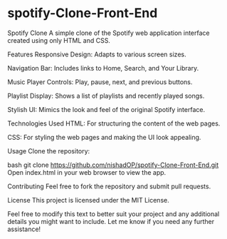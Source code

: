 # spotify-Clone-Front-End
Spotify Clone
A simple clone of the Spotify web application interface created using only HTML and CSS.

Features
Responsive Design: Adapts to various screen sizes.

Navigation Bar: Includes links to Home, Search, and Your Library.

Music Player Controls: Play, pause, next, and previous buttons.

Playlist Display: Shows a list of playlists and recently played songs.

Stylish UI: Mimics the look and feel of the original Spotify interface.

Technologies Used
HTML: For structuring the content of the web pages.

CSS: For styling the web pages and making the UI look appealing.

Usage
Clone the repository:

bash
git clone https://github.com/nishadOP/spotify-Clone-Front-End.git
Open index.html in your web browser to view the app.

Contributing
Feel free to fork the repository and submit pull requests.

License
This project is licensed under the MIT License.

Feel free to modify this text to better suit your project and any additional details you might want to include. Let me know if you need any further assistance!


